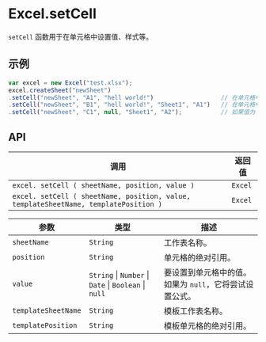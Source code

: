 # Excel.setCell

`setCell` 函数用于在单元格中设置值、样式等。

## 示例

```javascript
var excel = new Excel("test.xlsx");
excel.createSheet("newSheet")
.setCell("newSheet", "A1", "hell world!")					// 在单元格中设置一个值。
.setCell("newSheet", "B1", "hell world!", "Sheet1", "A1")	// 在单元格中设置一个值，并从另一个单元格复制样式。
.setCell("newSheet", "C1", null, "Sheet1", "A2");			// 如果值为 null，它将尝试设置公式。
```

## API

| 调用 | 返回值 |
|---|---|
| `excel. setCell ( sheetName, position, value )` | `Excel` |
| `excel. setCell ( sheetName, position, value, templateSheetName, templatePosition )` | `Excel` |

| 参数 | 类型 | 描述 |
|---|---|---|
| `sheetName` | `String` | 工作表名称。 |
| `position` | `String` | 单元格的绝对引用。 |
| `value` | `String` \| `Number` \| `Date` \| `Boolean` \| `null` | 要设置到单元格中的值。如果为 `null`，它将尝试设置公式。 |
| `templateSheetName` | `String` | 模板工作表名称。 |
| `templatePosition` | `String` | 模板单元格的绝对引用。 |